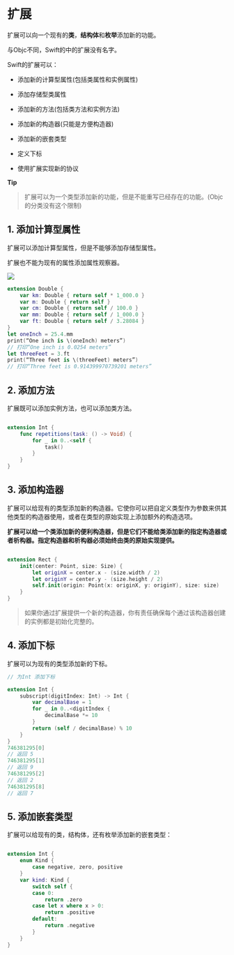 # 扩展

扩展可以向一个现有的**类**，**结构体**和**枚举**添加新的功能。

与Objc不同，Swift的中的扩展没有名字。


Swift的扩展可以：

- 添加新的计算型属性(包括类属性和实例属性)

- 添加存储型类属性

- 添加新的方法(包括类方法和实例方法)

- 添加新的构造器(只能是方便构造器)

- 添加新的嵌套类型

- 定义下标

- 使用扩展实现新的协议


**Tip**

> 扩展可以为一个类型添加新的功能，但是不能重写已经存在的功能。(Objc的分类没有这个限制)




## 1. 添加计算型属性

扩展可以添加计算型属性，但是不能够添加存储型属性。

扩展也不能为现有的属性添加属性观察器。


![](https://pic.existorlive.cn/%E6%88%AA%E5%B1%8F2020-12-22%20%E4%B8%8A%E5%8D%8811.52.18.png)

```swift
extension Double {
    var km: Double { return self * 1_000.0 }
    var m: Double { return self }
    var cm: Double { return self / 100.0 }
    var mm: Double { return self / 1_000.0 }
    var ft: Double { return self / 3.28084 }
}
let oneInch = 25.4.mm
print(“One inch is \(oneInch) meters”)
// 打印“One inch is 0.0254 meters”
let threeFeet = 3.ft
print(“Three feet is \(threeFeet) meters”)
// 打印“Three feet is 0.914399970739201 meters”
```

## 2. 添加方法

扩展既可以添加实例方法，也可以添加类方法。

```swift

extension Int {
    func repetitions(task: () -> Void) {
        for _ in 0..<self {
            task()
        }
    }
}

```

## 3. 添加构造器

扩展可以给现有的类型添加新的构造器。它使你可以把自定义类型作为参数来供其他类型的构造器使用，或者在类型的原始实现上添加额外的构造选项。

**扩展可以给一个类添加新的便利构造器，但是它们不能给类添加新的指定构造器或者析构器。指定构造器和析构器必须始终由类的原始实现提供。**

```swift

extension Rect {
    init(center: Point, size: Size) {
        let originX = center.x - (size.width / 2)
        let originY = center.y - (size.height / 2)
        self.init(origin: Point(x: originX, y: originY), size: size)
    }
}

```

> 如果你通过扩展提供一个新的构造器，你有责任确保每个通过该构造器创建的实例都是初始化完整的。

## 4. 添加下标

扩展可以为现有的类型添加新的下标。

```swift
// 为Int 添加下标

extension Int {
    subscript(digitIndex: Int) -> Int {
        var decimalBase = 1
        for _ in 0..<digitIndex {
            decimalBase *= 10
        }
        return (self / decimalBase) % 10
    }
}
746381295[0]
// 返回 5
746381295[1]
// 返回 9
746381295[2]
// 返回 2
746381295[8]
// 返回 7


```


## 5. 添加嵌套类型

扩展可以给现有的类，结构体，还有枚举添加新的嵌套类型：

```swift

extension Int {
    enum Kind {
        case negative, zero, positive
    }
    var kind: Kind {
        switch self {
        case 0:
            return .zero
        case let x where x > 0:
            return .positive
        default:
            return .negative
        }
    }
}

```



